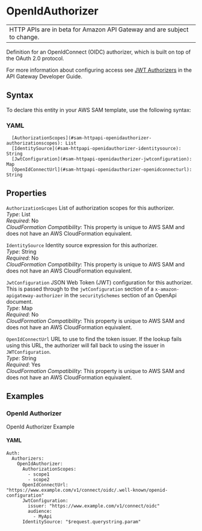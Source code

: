 # OpenIdAuthorizer<a name="sam-property-httpapi-openidauthorizer"></a>


|  | 
| --- |
| HTTP APIs are in beta for Amazon API Gateway and are subject to change\. | 

Definition for an OpenIdConnect \(OIDC\) authorizer, which is built on top of the OAuth 2\.0 protocol\.

For more information about configuring access see [JWT Authorizers](https://docs.aws.amazon.com/apigateway/latest/developerguide/http-api-jwt-authorizer.html) in the API Gateway Developer Guide\.

## Syntax<a name="sam-property-httpapi-openidauthorizer-syntax"></a>

To declare this entity in your AWS SAM template, use the following syntax:

### YAML<a name="sam-property-httpapi-openidauthorizer-syntax.yaml"></a>

```
  [AuthorizationScopes](#sam-httpapi-openidauthorizer-authorizationscopes): List
  [IdentitySource](#sam-httpapi-openidauthorizer-identitysource): String
  [JwtConfiguration](#sam-httpapi-openidauthorizer-jwtconfiguration): Map
  [OpenIdConnectUrl](#sam-httpapi-openidauthorizer-openidconnecturl): String
```

## Properties<a name="sam-property-httpapi-openidauthorizer-properties"></a>

 `AuthorizationScopes`   <a name="sam-httpapi-openidauthorizer-authorizationscopes"></a>
List of authorization scopes for this authorizer\.  
*Type*: List  
*Required*: No  
*CloudFormation Compatibility*: This property is unique to AWS SAM and does not have an AWS CloudFormation equivalent\.

 `IdentitySource`   <a name="sam-httpapi-openidauthorizer-identitysource"></a>
Identity source expression for this authorizer\.  
*Type*: String  
*Required*: No  
*CloudFormation Compatibility*: This property is unique to AWS SAM and does not have an AWS CloudFormation equivalent\.

 `JwtConfiguration`   <a name="sam-httpapi-openidauthorizer-jwtconfiguration"></a>
JSON Web Token \(JWT\) configuration for this authorizer\.  
This is passed through to the `jwtConfiguration` section of a `x-amazon-apigateway-authorizer` in the `securitySchemes` section of an OpenApi document\.  
*Type*: Map  
*Required*: No  
*CloudFormation Compatibility*: This property is unique to AWS SAM and does not have an AWS CloudFormation equivalent\.

 `OpenIdConnectUrl`   <a name="sam-httpapi-openidauthorizer-openidconnecturl"></a>
URL to use to find the token issuer\. If the lookup fails using this URL, the authorizer will fall back to using the issuer in `JWTConfiguration`\.  
*Type*: String  
*Required*: Yes  
*CloudFormation Compatibility*: This property is unique to AWS SAM and does not have an AWS CloudFormation equivalent\.

## Examples<a name="sam-property-httpapi-openidauthorizer--examples"></a>

### OpenId Authorizer<a name="sam-property-httpapi-openidauthorizer--examples--openid-authorizer"></a>

OpenId Authorizer Example

#### YAML<a name="sam-property-httpapi-openidauthorizer--examples--openid-authorizer--yaml"></a>

```
Auth:
  Authorizers:
    OpenIdAuthorizer:
      AuthorizationScopes:
        - scope1
        - scope2
      OpenIdConnectUrl: "https://www.example.com/v1/connect/oidc/.well-known/openid-configuration"
      JwtConfiguration:
        issuer: "https://www.example.com/v1/connect/oidc"
        audience:
          - MyApi
      IdentitySource: "$request.querystring.param"
```